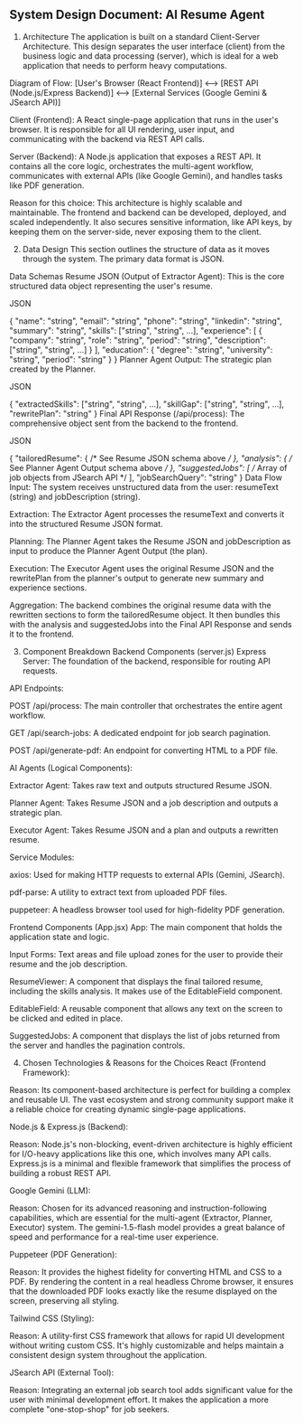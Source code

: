 ## System Design Document: AI Resume Agent
1. Architecture
The application is built on a standard Client-Server Architecture. This design separates the user interface (client) from the business logic and data processing (server), which is ideal for a web application that needs to perform heavy computations.

Diagram of Flow:
[User's Browser (React Frontend)] <--> [REST API (Node.js/Express Backend)] <--> [External Services (Google Gemini & JSearch API)]

Client (Frontend): A React single-page application that runs in the user's browser. It is responsible for all UI rendering, user input, and communicating with the backend via REST API calls.

Server (Backend): A Node.js application that exposes a REST API. It contains all the core logic, orchestrates the multi-agent workflow, communicates with external APIs (like Google Gemini), and handles tasks like PDF generation.

Reason for this choice: This architecture is highly scalable and maintainable. The frontend and backend can be developed, deployed, and scaled independently. It also secures sensitive information, like API keys, by keeping them on the server-side, never exposing them to the client.

2. Data Design
This section outlines the structure of data as it moves through the system. The primary data format is JSON.

Data Schemas
Resume JSON (Output of Extractor Agent): This is the core structured data object representing the user's resume.

JSON

{
  "name": "string",
  "email": "string",
  "phone": "string",
  "linkedin": "string",
  "summary": "string",
  "skills": ["string", "string", ...],
  "experience": [
    {
      "company": "string",
      "role": "string",
      "period": "string",
      "description": ["string", "string", ...]
    }
  ],
  "education": {
    "degree": "string",
    "university": "string",
    "period": "string"
  }
}
Planner Agent Output: The strategic plan created by the Planner.

JSON

{
  "extractedSkills": ["string", "string", ...],
  "skillGap": ["string", "string", ...],
  "rewritePlan": "string"
}
Final API Response (/api/process): The comprehensive object sent from the backend to the frontend.

JSON

{
  "tailoredResume": { /* See Resume JSON schema above */ },
  "analysis": { /* See Planner Agent Output schema above */ },
  "suggestedJobs": [ /* Array of job objects from JSearch API */ ],
  "jobSearchQuery": "string"
}
Data Flow
Input: The system receives unstructured data from the user: resumeText (string) and jobDescription (string).

Extraction: The Extractor Agent processes the resumeText and converts it into the structured Resume JSON format.

Planning: The Planner Agent takes the Resume JSON and jobDescription as input to produce the Planner Agent Output (the plan).

Execution: The Executor Agent uses the original Resume JSON and the rewritePlan from the planner's output to generate new summary and experience sections.

Aggregation: The backend combines the original resume data with the rewritten sections to form the tailoredResume object. It then bundles this with the analysis and suggestedJobs into the Final API Response and sends it to the frontend.

3. Component Breakdown
Backend Components (server.js)
Express Server: The foundation of the backend, responsible for routing API requests.

API Endpoints:

POST /api/process: The main controller that orchestrates the entire agent workflow.

GET /api/search-jobs: A dedicated endpoint for job search pagination.

POST /api/generate-pdf: An endpoint for converting HTML to a PDF file.

AI Agents (Logical Components):

Extractor Agent: Takes raw text and outputs structured Resume JSON.

Planner Agent: Takes Resume JSON and a job description and outputs a strategic plan.

Executor Agent: Takes Resume JSON and a plan and outputs a rewritten resume.

Service Modules:

axios: Used for making HTTP requests to external APIs (Gemini, JSearch).

pdf-parse: A utility to extract text from uploaded PDF files.

puppeteer: A headless browser tool used for high-fidelity PDF generation.

Frontend Components (App.jsx)
App: The main component that holds the application state and logic.

Input Forms: Text areas and file upload zones for the user to provide their resume and the job description.

ResumeViewer: A component that displays the final tailored resume, including the skills analysis. It makes use of the EditableField component.

EditableField: A reusable component that allows any text on the screen to be clicked and edited in place.

SuggestedJobs: A component that displays the list of jobs returned from the server and handles the pagination controls.

4. Chosen Technologies & Reasons for the Choices
React (Frontend Framework):

Reason: Its component-based architecture is perfect for building a complex and reusable UI. The vast ecosystem and strong community support make it a reliable choice for creating dynamic single-page applications.

Node.js & Express.js (Backend):

Reason: Node.js's non-blocking, event-driven architecture is highly efficient for I/O-heavy applications like this one, which involves many API calls. Express.js is a minimal and flexible framework that simplifies the process of building a robust REST API.

Google Gemini (LLM):

Reason: Chosen for its advanced reasoning and instruction-following capabilities, which are essential for the multi-agent (Extractor, Planner, Executor) system. The gemini-1.5-flash model provides a great balance of speed and performance for a real-time user experience.

Puppeteer (PDF Generation):

Reason: It provides the highest fidelity for converting HTML and CSS to a PDF. By rendering the content in a real headless Chrome browser, it ensures that the downloaded PDF looks exactly like the resume displayed on the screen, preserving all styling.

Tailwind CSS (Styling):

Reason: A utility-first CSS framework that allows for rapid UI development without writing custom CSS. It's highly customizable and helps maintain a consistent design system throughout the application.

JSearch API (External Tool):

Reason: Integrating an external job search tool adds significant value for the user with minimal development effort. It makes the application a more complete "one-stop-shop" for job seekers.

